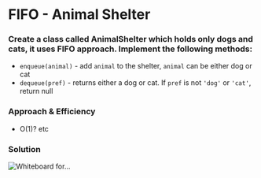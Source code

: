 # FIFO - Animal Shelter

### Create a class called AnimalShelter which holds only dogs and cats, it uses FIFO approach. Implement the following methods:
- `enqueue(animal)` - add `animal` to the shelter, `animal` can be either dog or cat
- `dequeue(pref)` - returns either a dog or cat. If `pref` is not `'dog'` or `'cat'`, return null

### Approach & Efficiency
- O(1)? etc

### Solution
![Whiteboard for...]()